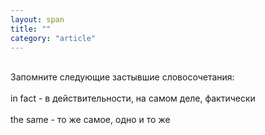 ```yaml
---
layout: span
title: ""
category: "article"
---
```

<span class="rules"><br>Запомните следующие застывшие словосочетания:<br><br>
in  fact - в действительности, на самом деле, фактически <br><br>
the same - то же самое, одно и то же </span><br><br>